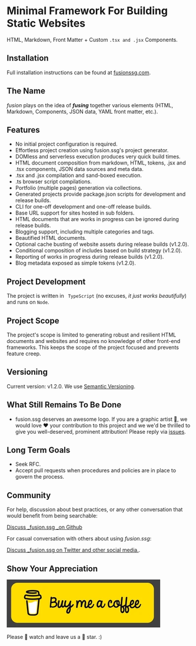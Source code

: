 # Minimal Framework For Building Static Websites

HTML, Markdown, Front Matter + Custom `.tsx and .jsx` Components.

## Installation

Full installation instructions can be found at [fusionssg.com](https://fusionssg.com/docs/installation/).

## The Name

_fusion_ plays on the idea of **_fusing_** together various elements (HTML, Markdown, Components, JSON data, YAML front matter, etc.).

## Features

- No initial project configuration is required.
- Effortless project creation using fusion.ssg's project generator.
- DOMless and serverless execution produces very quick build times.
- HTML document composition from markdown, HTML, tokens, .jsx and .tsx components, JSON data sources and meta data.
- .tsx and .jsx compilation and sand-boxed execution.
- .ts browser script compilations.
- Portfolio (multiple pages) generation via collections.
- Generated projects provide package.json scripts for development and release builds.
- CLI for one-off development and one-off release builds.
- Base URL support for sites hosted in sub folders.
- HTML documents that are works in progress can be ignored during release builds.
- Blogging support, including multiple categories and tags.
- Beautified HTML documents.
- Optional cache busting of website assets during release builds (v1.2.0).
- Conditional composition of includes based on build strategy (v1.2.0).
- Reporting of works in progress during release builds (v1.2.0).
- Blog metadata exposed as simple tokens (v1.2.0).

## Project Development

The project is written in ` TypeScript` (no excuses, _it just works beautifully_) and runs on `Node`.

## Project Scope

The project's scope is limited to generating robust and resilient HTML documents and websites and requires no knowledge of other front-end frameworks. This keeps the scope of the project focused and prevents feature creep.

## Versioning

Current version: v1.2.0. We use [Semantic Versioning](https://semver.org/).

## What Still Remains To Be Done

- fusion.ssg deserves an awesome logo. If you are a graphic artist 🎨, we would love ❤️  your contribution to this project and we we'd be thrilled to give you well-deserved, prominent attribution! Please reply via [issues](https://github.com/4awpawz/fusion.ssg/issues/51).

## Long Term Goals

- Seek RFC.
- Accept pull requests when procedures and policies are in place to govern the process.

## Community

For help, discussion about best practices, or any other conversation that would benefit from being searchable:

[Discuss _fusion.ssg _on Github](https://github.com/4awpawz/fusion.ssg/discussions)

For casual conversation with others about using _fusion.ssg_:

[Discuss _fusion.ssg on Twitter and other social media.](https://twitter.com).

## Show Your Appreciation

<a href="https://www.buymeacoffee.com/4awpawz"><img src="./github/buymeacoffee.png" alt="image"></a>

Please 👀 watch and leave us a 🌟 star. :)
